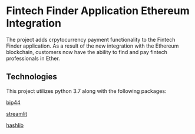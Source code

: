 # Fintech Finder Application Ethereum Integration

The project adds crpytocurrency payment functionality to the Fintech Finder application. As a result of the new integration with the Ethereum blockchain, customers now have the ability to find and pay fintech professionals in Ether.

## Technologies

This project utilizes python 3.7 along with the following packages:

[bip44](https://pypi.org/project/bip44/) 

[streamlit](https://pypi.org/project/streamlit/)

[hashlib](https://pypi.org/project/web3/)

